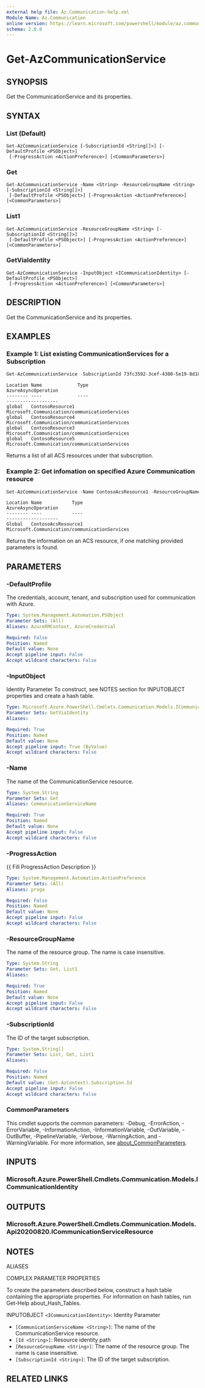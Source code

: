 ```yaml
---
external help file: Az.Communication-help.xml
Module Name: Az.Communication
online version: https://learn.microsoft.com/powershell/module/az.communication/get-azcommunicationservice
schema: 2.0.0
---
```


# Get-AzCommunicationService

## SYNOPSIS
Get the CommunicationService and its properties.

## SYNTAX

### List (Default)
```
Get-AzCommunicationService [-SubscriptionId <String[]>] [-DefaultProfile <PSObject>]
 [-ProgressAction <ActionPreference>] [<CommonParameters>]
```

### Get
```
Get-AzCommunicationService -Name <String> -ResourceGroupName <String> [-SubscriptionId <String[]>]
 [-DefaultProfile <PSObject>] [-ProgressAction <ActionPreference>] [<CommonParameters>]
```

### List1
```
Get-AzCommunicationService -ResourceGroupName <String> [-SubscriptionId <String[]>]
 [-DefaultProfile <PSObject>] [-ProgressAction <ActionPreference>] [<CommonParameters>]
```

### GetViaIdentity
```
Get-AzCommunicationService -InputObject <ICommunicationIdentity> [-DefaultProfile <PSObject>]
 [-ProgressAction <ActionPreference>] [<CommonParameters>]
```

## DESCRIPTION
Get the CommunicationService and its properties.

## EXAMPLES

### Example 1: List existing CommunicationServices for a Subscription
```powershell
Get-AzCommunicationService -SubscriptionId 73fc3592-3cef-4300-5e19-8d18b65ce0e8
```

```output
Location Name             Type                                          AzureAsyncOperation
-------- ----             ----                                          -------------------
global   ContosoResource1   Microsoft.Communication/communicationServices
global   ContosoResource4   Microsoft.Communication/communicationServices
global   ContosoResource3   Microsoft.Communication/communicationServices
global   ContosoResource5   Microsoft.Communication/communicationServices
```

Returns a list of all ACS resources under that subscription.

### Example 2: Get infomation on specified Azure Communication resource
```powershell
Get-AzCommunicationService -Name ContosoAcsResource1 -ResourceGroupName ContosoResourceProvider1
```

```output
Location Name           Type                                          AzureAsyncOperation
-------- ----           ----                                          -------------------
Global   ContosoAcsResource1 Microsoft.Communication/communicationServices
```

Returns the information on an ACS resource, if one matching provided parameters is found.

## PARAMETERS

### -DefaultProfile
The credentials, account, tenant, and subscription used for communication with Azure.

```yaml
Type: System.Management.Automation.PSObject
Parameter Sets: (All)
Aliases: AzureRMContext, AzureCredential

Required: False
Position: Named
Default value: None
Accept pipeline input: False
Accept wildcard characters: False
```

### -InputObject
Identity Parameter
To construct, see NOTES section for INPUTOBJECT properties and create a hash table.

```yaml
Type: Microsoft.Azure.PowerShell.Cmdlets.Communication.Models.ICommunicationIdentity
Parameter Sets: GetViaIdentity
Aliases:

Required: True
Position: Named
Default value: None
Accept pipeline input: True (ByValue)
Accept wildcard characters: False
```

### -Name
The name of the CommunicationService resource.

```yaml
Type: System.String
Parameter Sets: Get
Aliases: CommunicationServiceName

Required: True
Position: Named
Default value: None
Accept pipeline input: False
Accept wildcard characters: False
```

### -ProgressAction
{{ Fill ProgressAction Description }}

```yaml
Type: System.Management.Automation.ActionPreference
Parameter Sets: (All)
Aliases: proga

Required: False
Position: Named
Default value: None
Accept pipeline input: False
Accept wildcard characters: False
```

### -ResourceGroupName
The name of the resource group.
The name is case insensitive.

```yaml
Type: System.String
Parameter Sets: Get, List1
Aliases:

Required: True
Position: Named
Default value: None
Accept pipeline input: False
Accept wildcard characters: False
```

### -SubscriptionId
The ID of the target subscription.

```yaml
Type: System.String[]
Parameter Sets: List, Get, List1
Aliases:

Required: False
Position: Named
Default value: (Get-AzContext).Subscription.Id
Accept pipeline input: False
Accept wildcard characters: False
```

### CommonParameters
This cmdlet supports the common parameters: -Debug, -ErrorAction, -ErrorVariable, -InformationAction, -InformationVariable, -OutVariable, -OutBuffer, -PipelineVariable, -Verbose, -WarningAction, and -WarningVariable. For more information, see [about_CommonParameters](http://go.microsoft.com/fwlink/?LinkID=113216).

## INPUTS

### Microsoft.Azure.PowerShell.Cmdlets.Communication.Models.ICommunicationIdentity

## OUTPUTS

### Microsoft.Azure.PowerShell.Cmdlets.Communication.Models.Api20200820.ICommunicationServiceResource

## NOTES

ALIASES

COMPLEX PARAMETER PROPERTIES

To create the parameters described below, construct a hash table containing the appropriate properties. For information on hash tables, run Get-Help about_Hash_Tables.


INPUTOBJECT `<ICommunicationIdentity>`: Identity Parameter
  - `[CommunicationServiceName <String>]`: The name of the CommunicationService resource.
  - `[Id <String>]`: Resource identity path
  - `[ResourceGroupName <String>]`: The name of the resource group. The name is case insensitive.
  - `[SubscriptionId <String>]`: The ID of the target subscription.

## RELATED LINKS
